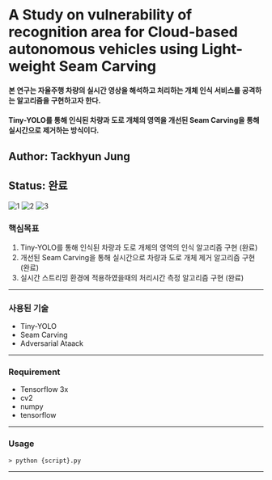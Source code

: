 # A Study on vulnerability of recognition area for Cloud-based autonomous vehicles using Light-weight Seam Carving
#### 본 연구는 자율주행 차량의 실시간 영상을 해석하고 처리하는 개체 인식 서비스를 공격하는 알고리즘을 구현하고자 한다. 
#### Tiny-YOLO를 통해 인식된 차량과 도로 개체의 영역을 개선된 Seam Carving을 통해 실시간으로 제거하는 방식이다.

## Author: Tackhyun Jung

## Status: 완료

![1](https://user-images.githubusercontent.com/41291493/109094841-fcb02c00-775d-11eb-89dc-61d885cef0ea.png)
![2](https://user-images.githubusercontent.com/41291493/109094851-ff128600-775d-11eb-85fb-b75b69bba58b.png)
![3](https://user-images.githubusercontent.com/41291493/109094853-0043b300-775e-11eb-84e4-f392c7081893.png)

### 핵심목표
1) Tiny-YOLO를 통해 인식된 차량과 도로 개체의 영역의 인식 알고리즘 구현 (완료)
2) 개선된 Seam Carving을 통해 실시간으로 차량과 도로 개체 제거 알고리즘 구현 (완료)
3) 실시간 스트리밍 환경에 적용하였을때의 처리시간 측정 알고리즘 구현 (완료)

---

### 사용된 기술
* Tiny-YOLO
* Seam Carving
* Adversarial Ataack

---

### Requirement
* Tensorflow 3x
* cv2
* numpy
* tensorflow

---

### Usage

```
> python {script}.py
```

---
